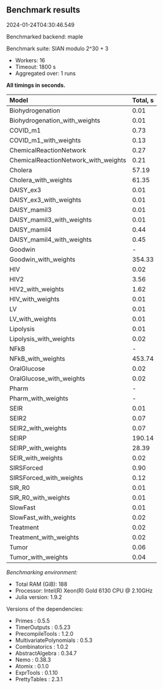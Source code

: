 ## Benchmark results

2024-01-24T04:30:46.549

Benchmarked backend: maple

Benchmark suite: SIAN modulo 2^30 + 3

- Workers: 16
- Timeout: 1800 s
- Aggregated over: 1 runs

**All timings in seconds.**

|Model|Total, s|
|:----|---|
|Biohydrogenation|0.01|
|Biohydrogenation_with_weights|0.01|
|COVID_m1|0.73|
|COVID_m1_with_weights|0.13|
|ChemicalReactionNetwork|0.27|
|ChemicalReactionNetwork_with_weights|0.21|
|Cholera|57.19|
|Cholera_with_weights|61.35|
|DAISY_ex3|0.01|
|DAISY_ex3_with_weights|0.01|
|DAISY_mamil3|0.01|
|DAISY_mamil3_with_weights|0.01|
|DAISY_mamil4|0.44|
|DAISY_mamil4_with_weights|0.45|
|Goodwin| - |
|Goodwin_with_weights|354.33|
|HIV|0.02|
|HIV2|3.56|
|HIV2_with_weights|1.62|
|HIV_with_weights|0.01|
|LV|0.01|
|LV_with_weights|0.01|
|Lipolysis|0.01|
|Lipolysis_with_weights|0.02|
|NFkB| - |
|NFkB_with_weights|453.74|
|OralGlucose|0.02|
|OralGlucose_with_weights|0.02|
|Pharm| - |
|Pharm_with_weights| - |
|SEIR|0.01|
|SEIR2|0.07|
|SEIR2_with_weights|0.07|
|SEIRP|190.14|
|SEIRP_with_weights|28.39|
|SEIR_with_weights|0.02|
|SIRSForced|0.90|
|SIRSForced_with_weights|0.12|
|SIR_R0|0.01|
|SIR_R0_with_weights|0.01|
|SlowFast|0.01|
|SlowFast_with_weights|0.02|
|Treatment|0.02|
|Treatment_with_weights|0.02|
|Tumor|0.06|
|Tumor_with_weights|0.04|

*Benchmarking environment:*

* Total RAM (GiB): 188
* Processor: Intel(R) Xeon(R) Gold 6130 CPU @ 2.10GHz
* Julia version: 1.9.2

Versions of the dependencies:

* Primes : 0.5.5
* TimerOutputs : 0.5.23
* PrecompileTools : 1.2.0
* MultivariatePolynomials : 0.5.3
* Combinatorics : 1.0.2
* AbstractAlgebra : 0.34.7
* Nemo : 0.38.3
* Atomix : 0.1.0
* ExprTools : 0.1.10
* PrettyTables : 2.3.1
